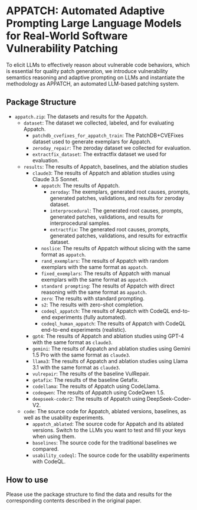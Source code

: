 # APPATCH: Automated Adaptive Prompting Large Language Models for Real-World Software Vulnerability Patching
To elicit LLMs to effectively reason about vulnerable code behaviors, which is essential for quality patch generation, we introduce vulnerability semantics reasoning and adaptive prompting on LLMs and instantiate the methodology as APPATCH, an automated LLM-based patching system.


## Package Structure
- `appatch.zip`: The datasets and results for the Appatch.
    - `dataset`: The dataset we collected, labeled, and for evaluating Appatch.
        - `patchdb_cvefixes_for_appatch_train`: The PatchDB+CVEFixes dataset used to generate exemplars for Appatch.
        - `zeroday_repair`: The zeroday dataset we collected for evaluation.
        - `extractfix_dataset`: The extractfix dataset we used for evaluation.
    - `results`: The results of Appatch, baselines, and the ablation studies
        - `claude3`: The results of Appatch and ablation studies using Claude 3.5 Sonnet.
            - `appatch`: The results of Appatch.
                - `zeroday`: The exemplars, generated root causes, prompts, generated patches, validations, and results for zeroday dataset.
                - `interprocedural`: The generated root causes, prompts, generated patches, validations, and results for interprocedural samples.
                - `extractfix`: The generated root causes, prompts, generated patches, validations, and results for extractfix dataset.
            - `noslice`: The results of Appatch without slicing with the same format as `appatch`.
            - `rand_exemplars`: The results of Appatch with random exemplars with the same format as `appatch`.
            - `fixed_exemplars`: The results of Appatch with manual exemplars with the same format as `appatch`.
            - `standard prompting`: The results of Appatch with direct reasoning with the same format as `appatch`.
            - `zero`: The results with standard prompting.
            - `s2`: The results with zero-shot completion.
            - `codeql_appatch`: The results of Appatch with CodeQL end-to-end experiments (fully automated).
            - `codeql_human_appatch`: The results of Appatch with CodeQL end-to-end experiments (realistic).
        - `gpt4`: The results of Appatch and ablation studies using GPT-4 with the same format as `claude3`.
        - `gemini`: The results of Appatch and ablation studies using Gemini 1.5 Pro with the same format as `claude3`.
        - `llama3`: The results of Appatch and ablation studies using Llama 3.1 with the same format as `claude3`.
        - `vulrepair`: The results of the baseline VulRepair.
        - `getafix`: The results of the baseline Getafix.
        - `codellama`: The results of Appatch using CodeLlama.
        - `codeqwen`: The results of Appatch using CodeQwen 1.5.
        - `deepseek-coder2`: The results of Appatch using DeepSeek-Coder-V2.
    - `code`: The source code for Appatch, ablated versions, baselines, as well as the usability experiments.
        - `appatch_ablated`: The source code for Appatch and its ablated versions. Switch to the LLMs you want to test and fill your keys when using them.
        - `baselines`: The source code for the traditional baselines we compared.
        - `usability_codeql`: The source code for the usability experiments with CodeQL.

## How to use

Please use the package structure to find the data and results for the corresponding contents described in the original paper. 




